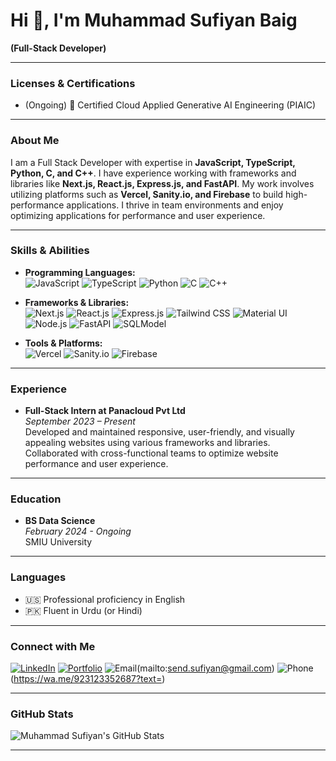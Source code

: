 # Hi 👋, I'm Muhammad Sufiyan Baig

**(Full-Stack Developer)**

---

### Licenses & Certifications

- (Ongoing) 🏅 Certified Cloud Applied Generative AI Engineering (PIAIC)

---

### About Me

I am a Full Stack Developer with expertise in **JavaScript, TypeScript, Python, C, and C++**. I have experience working with frameworks and libraries like **Next.js, React.js, Express.js, and FastAPI**. My work involves utilizing platforms such as **Vercel, Sanity.io, and Firebase** to build high-performance applications. I thrive in team environments and enjoy optimizing applications for performance and user experience.

---

### Skills & Abilities

- **Programming Languages:**  
  ![JavaScript](https://img.shields.io/badge/JavaScript-323330?style=for-the-badge&logo=javascript&logoColor=F7DF1E)
  ![TypeScript](https://img.shields.io/badge/TypeScript-007ACC?style=for-the-badge&logo=typescript&logoColor=white)
  ![Python](https://img.shields.io/badge/Python-3776AB?style=for-the-badge&logo=python&logoColor=white)
  ![C](https://img.shields.io/badge/C-A8B9CC?style=for-the-badge&logo=c&logoColor=black)
  ![C++](https://img.shields.io/badge/C++-00599C?style=for-the-badge&logo=c%2B%2B&logoColor=white)

- **Frameworks & Libraries:**  
  ![Next.js](https://img.shields.io/badge/Next.js-000000?style=for-the-badge&logo=nextdotjs&logoColor=white)
  ![React.js](https://img.shields.io/badge/React-61DAFB?style=for-the-badge&logo=react&logoColor=black)
  ![Express.js](https://img.shields.io/badge/Express.js-404D59?style=for-the-badge)
  ![Tailwind CSS](https://img.shields.io/badge/Tailwind%20CSS-38B2AC?style=for-the-badge&logo=tailwind-css&logoColor=white)
  ![Material UI](https://img.shields.io/badge/Material--UI-0081CB?style=for-the-badge&logo=material-ui&logoColor=white)
  ![Node.js](https://img.shields.io/badge/Node.js-339933?style=for-the-badge&logo=nodedotjs&logoColor=white)
  ![FastAPI](https://img.shields.io/badge/FastAPI-009688?style=for-the-badge&logo=fastapi&logoColor=white)
  ![SQLModel](https://img.shields.io/badge/SQLModel-4479A1?style=for-the-badge&logo=sql&logoColor=white)

- **Tools & Platforms:**  
  ![Vercel](https://img.shields.io/badge/Vercel-000000?style=for-the-badge&logo=vercel&logoColor=white)
  ![Sanity.io](https://img.shields.io/badge/Sanity.io-F03E2F?style=for-the-badge&logo=sanity&logoColor=white)
  ![Firebase](https://img.shields.io/badge/Firebase-FFCA28?style=for-the-badge&logo=firebase&logoColor=black)

---

### Experience

- **Full-Stack Intern at Panacloud Pvt Ltd**  
  *September 2023 – Present*  
  Developed and maintained responsive, user-friendly, and visually appealing websites using various frameworks and libraries. Collaborated with cross-functional teams to optimize website performance and user experience.

---

### Education

- **BS Data Science**  
  *February 2024 - Ongoing*  
  SMIU University

---

### Languages

- 🇺🇸 Professional proficiency in English
- 🇵🇰 Fluent in Urdu (or Hindi)

---

### Connect with Me

[![LinkedIn](https://img.shields.io/badge/LinkedIn-0077B5?style=for-the-badge&logo=linkedin&logoColor=white)](https://linkedin.com/in/muhammadsufiyanbaig)
[![Portfolio](https://img.shields.io/badge/Portfolio-000000?style=for-the-badge&logo=vercel&logoColor=white)](https://muhammadsufiyanbaig.vercel.app)
![Email](https://img.shields.io/badge/Email-send.sufiyan@gmail.com-D14836?style=for-the-badge&logo=gmail&logoColor=white)(mailto:send.sufiyan@gmail.com)
![Phone](https://img.shields.io/badge/Phone-%2B92--3123352687-25D366?style=for-the-badge&logo=whatsapp&logoColor=white)(https://wa.me/923123352687?text=)

---

### GitHub Stats

![Muhammad Sufiyan's GitHub Stats](https://github-readme-stats.vercel.app/api?username=MuhammadSufiyanBaig&show_icons=true&theme=onedark)

---
